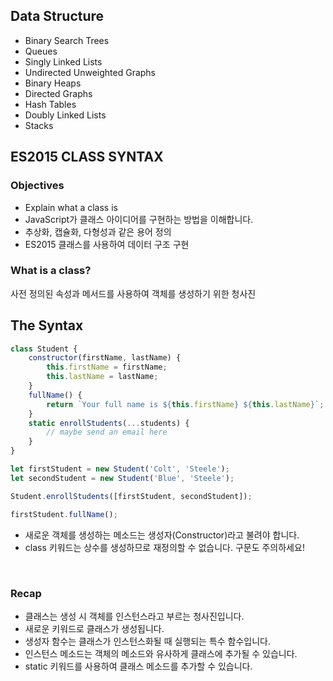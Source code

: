 ## Data Structure

- Binary Search Trees
- Queues
- Singly Linked Lists
- Undirected Unweighted Graphs
- Binary Heaps
- Directed Graphs
- Hash Tables
- Doubly Linked Lists
- Stacks

## ES2015 CLASS SYNTAX

### Objectives
- Explain what a class is 
- JavaScript가 클래스 아이디어를 구현하는 방법을 이해합니다.
- 추상화, 캡슐화, 다형성과 같은 용어 정의
- ES2015 클래스를 사용하여 데이터 구조 구현

### What is a class? 
사전 정의된 속성과 메서드를 사용하여 객체를 생성하기 위한 청사진

## The Syntax 
```js
class Student {
    constructor(firstName, lastName) {
        this.firstName = firstName;
        this.lastName = lastName;
    }
    fullName() {
        return `Your full name is ${this.firstName} ${this.lastName}`;
    }
    static enrollStudents(...students) {
        // maybe send an email here
    }
}

let firstStudent = new Student('Colt', 'Steele');
let secondStudent = new Student('Blue', 'Steele');

Student.enrollStudents([firstStudent, secondStudent]);

firstStudent.fullName();
```

- 새로운 객체를 생성하는 메소드는 생성자(Constructor)라고 불려야 합니다.
- class 키워드는 상수를 생성하므로 재정의할 수 없습니다. 구문도 주의하세요!

<br>

### Recap 
- 클래스는 생성 시 객체를 인스턴스라고 부르는 청사진입니다.
- 새로운 키워드로 클래스가 생성됩니다.
- 생성자 함수는 클래스가 인스턴스화될 때 실행되는 특수 함수입니다.
- 인스턴스 메소드는 객체의 메소드와 유사하게 클래스에 추가될 수 있습니다.
- static 키워드를 사용하여 클래스 메소드를 추가할 수 있습니다.